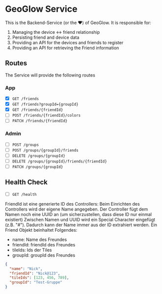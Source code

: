 # GeoGlow Service

This is the Backend-Service (or the ❤️) of GeoGlow.
It is responsible for:

1. Managing the device <-> friend relationship
2. Persisting friend and device data
3. Providing an API for the devices and friends to register
4. Providing an API for retrieving the Friend information

## Routes

The Service will provide the following routes

### App

- [x] `GET /friends`
- [x] `GET /friends?groupId={groupId}`
- [x] `GET /friends/{friendId}`
- [ ] `POST /friends/{friendId}/colors`
- [ ] `PATCH /friends/{friendId}`

### Admin

- [ ] `POST /groups`
- [ ] `POST /groups/{groupId}/friends`
- [ ] `DELETE /groups/{groupId}`
- [ ] `DELETE /groups/{groupId}/friends/{friendId}`
- [ ] `PATCH /groups/{groupId}`

## Health Check

- [ ] `GET /health`

FriendId ist eine generierte ID des Controllers:
Beim Einrichten des Controllers wird der eigene Name angegeben.
Der Controller fügt dem Namen noch eine UUID an (um sicherzustellen, dass diese ID nur einmal existiert)
Zwischen Namen und UUID wird ein Special Character eingefügt (z.B. "#"). Dadurch kann der Name immer aus der ID extrahiert werden.
Ein Friend Objekt beinhaltet Folgendes:

- name: Name des Freundes
- friendId: friendId des Freundes
- tileIds: Ids der Tiles
- groupId: groupId des Freundes

```json
{
  "name": "Nick",
  "friendId": "Nick@123",
  "tileIds": [123, 456, 789],
  "groupId": "Test-Gruppe"
}
```
